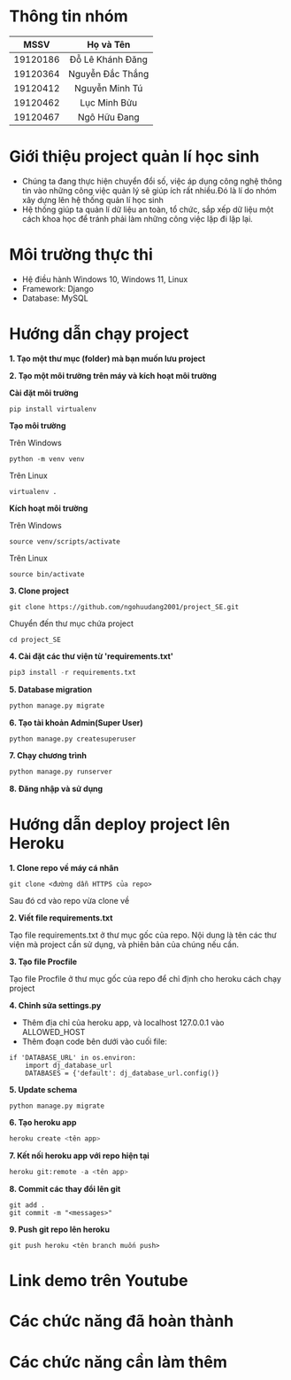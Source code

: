 ﻿# Thông tin nhóm
| MSSV | Họ và Tên |
| :---: | :---: |
| 19120186 | Đỗ Lê Khánh Đăng | 
| 19120364 | Nguyễn Đắc Thắng | 
| 19120412 | Nguyễn Minh Tú |
| 19120462 |  Lục Minh Bửu |
| 19120467 | Ngô Hữu Đang |

# Giới thiệu project quản lí học sinh
- Chúng ta đang thực hiện chuyển đổi số, việc áp dụng công nghệ thông tin vào những công việc quản lý sẽ giúp ích rất nhiều.Đó là lí do nhóm xây dựng lên hệ thống quản lí học sinh
-  Hệ thống giúp ta quản lí  dữ liệu  an toàn, tổ chức, sắp xếp dữ liệu một cách khoa học để tránh phải làm những công việc lặp đi lặp lại.

# Môi trường thực thi

- Hệ điều hành Windows 10, Windows 11, Linux
- Framework: Django
- Database: MySQL

# Hướng dẫn chạy project 

**1. Tạo một thư mục (folder) mà bạn muốn lưu project**

**2. Tạo một môi trường trên máy và kích hoạt môi trường**

**Cài đặt môi trường**
```
pip install virtualenv
```

**Tạo môi trường**

Trên Windows
```
python -m venv venv
```
Trên Linux
```
virtualenv .
```

**Kích hoạt môi trường**

Trên Windows
```
source venv/scripts/activate
```

Trên Linux
```
source bin/activate
```

**3. Clone project**
```
git clone https://github.com/ngohuudang2001/project_SE.git
```

Chuyển đến thư mục chứa project
```
cd project_SE
```

**4. Cài đặt các thư viện từ 'requirements.txt'**
```python
pip3 install -r requirements.txt
```

**5. Database migration**
```python
python manage.py migrate
```

**6. Tạo tài khoản Admin(Super User)**
```python
python manage.py createsuperuser
``` 

**7. Chạy chương trình**
```python
python manage.py runserver
```

**8. Đăng nhập và sử dụng**

# Hướng dẫn deploy project lên Heroku
**1. Clone repo về máy cá nhân**
```
git clone <đường dẫn HTTPS của repo>
```
Sau đó cd vào repo vừa clone về

**2. Viết file requirements.txt**

Tạo file requirements.txt ở thư mục gốc của repo. Nội dung là tên các thư viện mà project cần sử dụng, và phiên bản của chúng nếu cần.

**3. Tạo file Procfile**

Tạo file Procfile ở thư mục gốc của repo để chỉ định cho heroku cách chạy project

**4. Chỉnh sửa settings.py**

- Thêm địa chỉ của heroku app, và localhost 127.0.0.1 vào ALLOWED_HOST
- Thêm đoạn code bên dưới vào cuối file:
```
if 'DATABASE_URL' in os.environ:
    import dj_database_url
    DATABASES = {'default': dj_database_url.config()}
```

**5. Update schema**

```
python manage.py migrate
```

**6. Tạo heroku app**
```python
heroku create <tên app>
```

**7. Kết nối heroku app với repo hiện tại**
```python
heroku git:remote -a <tên app>
```
**8. Commit các thay đổi lên git**
```
git add .
git commit -m "<messages>"
```
**9. Push git repo lên heroku**
```
git push heroku <tên branch muốn push>
```

# Link demo trên Youtube 

# Các chức năng đã hoàn thành

# Các chức năng cần làm thêm
